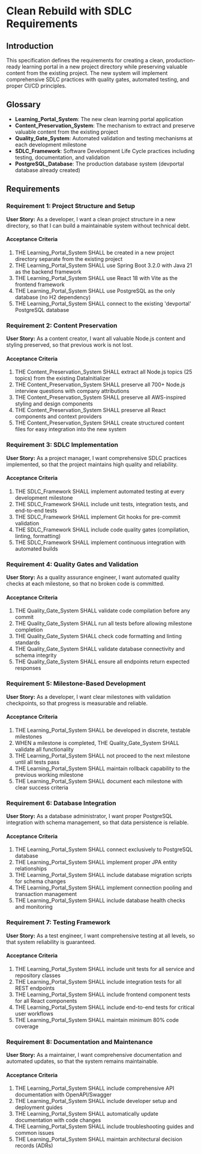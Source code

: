 # Clean Rebuild with SDLC Requirements

## Introduction

This specification defines the requirements for creating a clean, production-ready learning portal in a new project directory while preserving valuable content from the existing project. The new system will implement comprehensive SDLC practices with quality gates, automated testing, and proper CI/CD principles.

## Glossary

- **Learning_Portal_System**: The new clean learning portal application
- **Content_Preservation_System**: The mechanism to extract and preserve valuable content from the existing project
- **Quality_Gate_System**: Automated validation and testing mechanisms at each development milestone
- **SDLC_Framework**: Software Development Life Cycle practices including testing, documentation, and validation
- **PostgreSQL_Database**: The production database system (devportal database already created)

## Requirements

### Requirement 1: Project Structure and Setup

**User Story:** As a developer, I want a clean project structure in a new directory, so that I can build a maintainable system without technical debt.

#### Acceptance Criteria

1. THE Learning_Portal_System SHALL be created in a new project directory separate from the existing project
2. THE Learning_Portal_System SHALL use Spring Boot 3.2.0 with Java 21 as the backend framework
3. THE Learning_Portal_System SHALL use React 18 with Vite as the frontend framework
4. THE Learning_Portal_System SHALL use PostgreSQL as the only database (no H2 dependency)
5. THE Learning_Portal_System SHALL connect to the existing 'devportal' PostgreSQL database

### Requirement 2: Content Preservation

**User Story:** As a content creator, I want all valuable Node.js content and styling preserved, so that previous work is not lost.

#### Acceptance Criteria

1. THE Content_Preservation_System SHALL extract all Node.js topics (25 topics) from the existing DataInitializer
2. THE Content_Preservation_System SHALL preserve all 700+ Node.js interview questions with company attributions
3. THE Content_Preservation_System SHALL preserve all AWS-inspired styling and design components
4. THE Content_Preservation_System SHALL preserve all React components and context providers
5. THE Content_Preservation_System SHALL create structured content files for easy integration into the new system

### Requirement 3: SDLC Implementation

**User Story:** As a project manager, I want comprehensive SDLC practices implemented, so that the project maintains high quality and reliability.

#### Acceptance Criteria

1. THE SDLC_Framework SHALL implement automated testing at every development milestone
2. THE SDLC_Framework SHALL include unit tests, integration tests, and end-to-end tests
3. THE SDLC_Framework SHALL implement Git hooks for pre-commit validation
4. THE SDLC_Framework SHALL include code quality gates (compilation, linting, formatting)
5. THE SDLC_Framework SHALL implement continuous integration with automated builds

### Requirement 4: Quality Gates and Validation

**User Story:** As a quality assurance engineer, I want automated quality checks at each milestone, so that no broken code is committed.

#### Acceptance Criteria

1. THE Quality_Gate_System SHALL validate code compilation before any commit
2. THE Quality_Gate_System SHALL run all tests before allowing milestone completion
3. THE Quality_Gate_System SHALL check code formatting and linting standards
4. THE Quality_Gate_System SHALL validate database connectivity and schema integrity
5. THE Quality_Gate_System SHALL ensure all endpoints return expected responses

### Requirement 5: Milestone-Based Development

**User Story:** As a developer, I want clear milestones with validation checkpoints, so that progress is measurable and reliable.

#### Acceptance Criteria

1. THE Learning_Portal_System SHALL be developed in discrete, testable milestones
2. WHEN a milestone is completed, THE Quality_Gate_System SHALL validate all functionality
3. THE Learning_Portal_System SHALL not proceed to the next milestone until all tests pass
4. THE Learning_Portal_System SHALL maintain rollback capability to the previous working milestone
5. THE Learning_Portal_System SHALL document each milestone with clear success criteria

### Requirement 6: Database Integration

**User Story:** As a database administrator, I want proper PostgreSQL integration with schema management, so that data persistence is reliable.

#### Acceptance Criteria

1. THE Learning_Portal_System SHALL connect exclusively to PostgreSQL database
2. THE Learning_Portal_System SHALL implement proper JPA entity relationships
3. THE Learning_Portal_System SHALL include database migration scripts for schema changes
4. THE Learning_Portal_System SHALL implement connection pooling and transaction management
5. THE Learning_Portal_System SHALL include database health checks and monitoring

### Requirement 7: Testing Framework

**User Story:** As a test engineer, I want comprehensive testing at all levels, so that system reliability is guaranteed.

#### Acceptance Criteria

1. THE Learning_Portal_System SHALL include unit tests for all service and repository classes
2. THE Learning_Portal_System SHALL include integration tests for all REST endpoints
3. THE Learning_Portal_System SHALL include frontend component tests for all React components
4. THE Learning_Portal_System SHALL include end-to-end tests for critical user workflows
5. THE Learning_Portal_System SHALL maintain minimum 80% code coverage

### Requirement 8: Documentation and Maintenance

**User Story:** As a maintainer, I want comprehensive documentation and automated updates, so that the system remains maintainable.

#### Acceptance Criteria

1. THE Learning_Portal_System SHALL include comprehensive API documentation with OpenAPI/Swagger
2. THE Learning_Portal_System SHALL include developer setup and deployment guides
3. THE Learning_Portal_System SHALL automatically update documentation with code changes
4. THE Learning_Portal_System SHALL include troubleshooting guides and common issues
5. THE Learning_Portal_System SHALL maintain architectural decision records (ADRs)